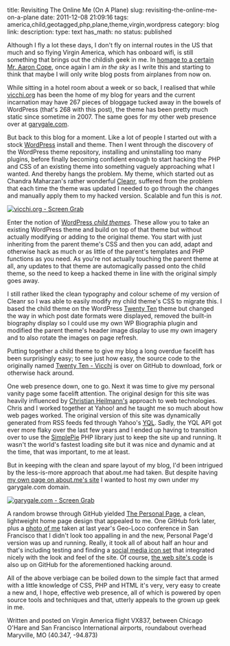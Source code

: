 title: Revisiting The Online Me (On A Plane)
slug: revisiting-the-online-me-on-a-plane
date: 2011-12-08 21:09:16
tags: america,child,geotagged,php,plane,theme,virgin,wordpress
category: blog
link: 
description: 
type: text
has_math: no
status: published

Although I fly a lot these days, I don't fly on internal routes in the US that much and so flying Virgin America, which has onboard wifi, is still something that brings out the childish geek in me. In [homage to a certain Mr. Aaron Cope](https://www.aaronland.info/weblog/2011/04/02/status/#mw2011 "https://www.aaronland.info/weblog/2011/04/02/status/#mw2011"), once again I am *in the sky* as I write this and starting to think that maybe I will only write blog posts from airplanes from now on.

While sitting in a hotel room about a week or so back, I realised that while [vicchi.org](/ "/") has been the home of my blog for years and the current incarnation may have 267 pieces of bloggage tucked away in the bowels of WordPress (that's 268 with this post), the theme has been pretty much static since sometime in 2007. The same goes for my other web presence over at [garygale.com](https://www.garygale.com/ "https://www.garygale.com/").

But back to this blog for a moment. Like a lot of people I started out with a stock [WordPress](https://wordpress.org/ "https://wordpress.org/") install and theme. Then I went through the discovery of the WordPress theme repository, installing and uninstalling too many plugins, before finally becoming confident enough to start hacking the PHP and CSS of an existing theme into something vaguely approaching what I wanted. And thereby hangs the problem. My theme, which started out as Chandra Maharzan's rather wonderful [Cleanr](https://wordpress.org/extend/themes/cleanr "https://wordpress.org/extend/themes/cleanr"), suffered from the problem that each time the theme was updated I needed to go through the changes and manually apply them to my hacked version. Scalable and fun this is *not*.

<!-- TEASER_END -->

[![vicchi.org - Screen Grab](/wp-content/uploads/2011/12/vicchi.org_.png)](/wp-content/uploads/2011/12/vicchi.org_.png "vicchi.org - Screen Grab")

Enter the notion of [WordPress *child themes*](https://codex.wordpress.org/Child_Themes "https://codex.wordpress.org/Child_Themes"). These allow you to take an existing WordPress theme and build on top of that theme but without actually modifying or adding to the original theme. You start with just inheriting from the parent theme's CSS and then you can add, adapt and otherwise hack as much or as little of the parent's templates and PHP functions as you need. As you're not actually touching the parent theme at all, any updates to that theme are automagically passed onto the child theme, so the need to keep a hacked theme in line with the original simply goes away.

I still rather liked the clean typography and colour scheme of my version of Cleanr so I was able to easily modify my child theme's CSS to migrate this. I based the child theme on the WordPress [Twenty Ten](https://wordpress.org/extend/themes/twentyten "https://wordpress.org/extend/themes/twentyten") theme but changed the way in which post date formats were displayed, removed the built-in biography display so I could use my own WP Biographia plugin and modified the parent theme's header image display to use my own imagery and to also rotate the images on page refresh.

Putting together a child theme to give my blog a long overdue facelift has been surprisingly easy; to see just how easy, the source code to the originally named [Twenty Ten - Vicchi](https://github.com/vicchi/twentyten-vicchi "https://github.com/vicchi/twentyten-vicchi") is over on GitHub to download, fork or otherwise hack around.

One web presence down, one to go. Next it was time to give my personal vanity page some facelift attention. The original design for this site was heavily influenced by [Christian Heilmann's](https://christianheilmann.com/ "https://christianheilmann.com/") approach to web technologies. Chris and I worked together at Yahoo! and he taught me so much about how web pages worked. The original version of this site was dynamically generated from RSS feeds fed through Yahoo's [YQL](https://developer.yahoo.com/yql/ "https://developer.yahoo.com/yql/"). Sadly, the YQL API got ever more flaky over the last few years and I ended up having to transition over to use the [SimplePie](https://simplepie.org/ "https://simplepie.org/") PHP library just to keep the site up and running. It wasn't the world's fastest loading site but it was nice and dynamic and at the time, that was important, to me at least.

But in keeping with the clean and spare layout of my blog, I'd been intrigued by the less-is-more approach that about.me had taken. But despite having [my own page on about.me's site](https://about.me/vicchi "https://about.me/vicchi") I wanted to host my own under my garygale.com domain.

[![garygale.com - Screen Grab](/wp-content/uploads/2011/12/garygale.com_.png)](/wp-content/uploads/2011/12/garygale.com_.png "garygale.com - Screen Grab")

A random browse through GitHub yielded [The Personal Page](https://github.com/weightshift/The-Personal-Page "https://github.com/weightshift/The-Personal-Page"), a clean, lightweight home page design that appealed to me. One GitHub fork later, plus a [photo of me](https://www.flickr.com/photos/kyeung808/4820451850/in/photosof-vicchi/ "https://www.flickr.com/photos/kyeung808/4820451850/in/photosof-vicchi/") taken at last year's Geo-Loco conference in San Francisco that I didn't look too appalling in and the new, Personal Page'd version was up and running. Really, it took all of about half an hour and that's including testing and finding a [social media icon set](https://webtreats.mysitemyway.com/154-matte-black-social-media-icons/ "https://webtreats.mysitemyway.com/154-matte-black-social-media-icons/") that integrated nicely with the look and feel of the site. Of course, [the web site's code](https://github.com/vicchi/garygale.com "https://github.com/vicchi/garygale.com") is also up on GitHub for the aforementioned hacking around.

All of the above verbiage can be boiled down to the simple fact that armed with a little knowledge of CSS, PHP and HTML it's very, very easy to create a new and, I hope, effective web presence, all of which is powered by open source tools and techniques and that, utterly appeals to the grown up geek in me.


Written and posted on Virgin America flight VX837, between Chicago O'Hare and San Francisco International airports, roundabout overhead Maryville, MO (40.347, -94.873)


